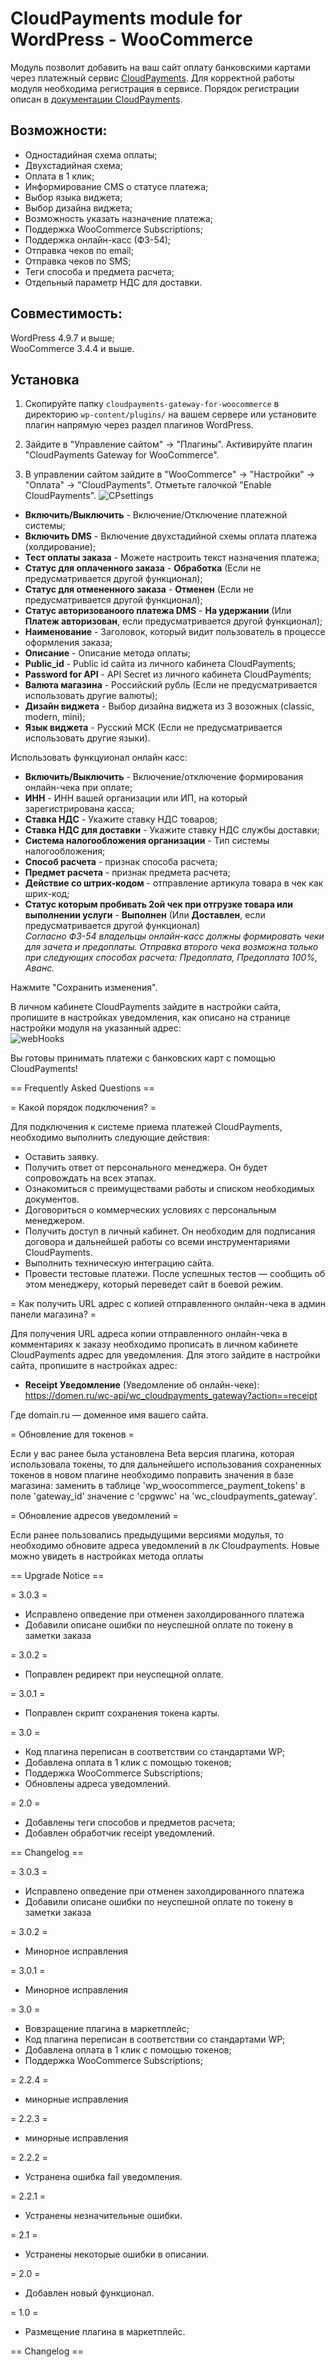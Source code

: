 # CloudPayments module for WordPress - WooCommerce

Модуль позволит добавить на ваш сайт оплату банковскими картами через платежный сервис [CloudPayments](https://cloudpayments.ru/Docs/Connect). 
Для корректной работы модуля необходима регистрация в сервисе.
Порядок регистрации описан в [документации CloudPayments](https://cloudpayments.ru/Docs/Connect).

## Возможности:
* Одностадийная схема оплаты;
* Двухстадийная схема;
* Оплата в 1 клик;
* Информирование СMS о статусе платежа;
* Выбор языка виджета;
* Выбор дизайна виджета;
* Возможность указать назначение платежа;
* Поддержка WooCommerce Subscriptions;
* Поддержка онлайн-касс (ФЗ-54);
* Отправка чеков по email;
* Отправка чеков по SMS;
* Теги способа и предмета расчета; 
* Отдельный параметр НДС для доставки.

## Совместимость:

WordPress 4.9.7 и выше;  
WooCommerce 3.4.4 и выше.

## Установка

1. Скопируйте папку `cloudpayments-gateway-for-woocommerce` в директорию `wp-content/plugins/` на вашем сервере или установите плагин напрямую через раздел плагинов WordPress.

2. Зайдите в "Управление сайтом" -> "Плагины". Активируйте плагин "CloudPayments Gateway for WooCommerce".

3. В управлении сайтом зайдите в "WooCommerce" -> "Настройки" -> "Оплата" -> "CloudPayments". Отметьте галочкой  "Enable CloudPayments".
![CPsettings](pics/settings.png)

* **Включить/Выключить** - Включение/Отключение платежной системы;  
* **Включить DMS** - Включение двухстадийной схемы оплата платежа (холдирование);
* **Тест оплаты заказа** - Можете настроить текст назначения платежа;  
* **Статус для оплаченного заказа** - **Обработка** (Если не предусматривается другой функционал);  
* **Статус для отмененного заказа** - **Отменен** (Если не предусматривается другой функционал);  
* **Статус авторизованоого платежа DMS** - **На удержании** (Или **Платеж авторизован**, если предусматривается другой функционал);  
* **Наименование** - Заголовок, который видит пользователь в процессе оформления заказа;  
* **Описание** - Описание метода оплаты;  
* **Public_id** - Public id сайта из личного кабинета CloudPayments;  
* **Password for API** - API Secret из личного кабинета CloudPayments;  
* **Валюта магазина** - Российский рубль (Если не предусматривается использовать другие валюты);  
* **Дизайн виджета** - Выбор дизайна виджета из 3 возожных (classic, modern, mini);  
* **Язык виджета** - Русский МСК (Если не предусматривается использовать другие языки).   

Использовать функцуионал онлайн касс:
* **Включить/Выключить** - Включение/отключение формирования онлайн-чека при оплате;  
* **ИНН** - ИНН вашей организации или ИП, на который зарегистрирована касса;  
* **Ставка НДС** - Укажите ставку НДС товаров;  
* **Ставка НДС для доставки** - Укажите ставку НДС службы доставки;  
* **Система налогообложения организации** - Тип системы налогообложения;  
* **Способ расчета** - признак способа расчета;  
* **Предмет расчета** - признак предмета расчета;  
* **Действие со штрих-кодом** - отправление артикула товара в чек как шрих-код;
* **Статус которым пробивать 2ой чек при отгрузке товара или выполнении услуги** - **Выполнен** (Или **Доставлен**, если предусматривается другой функционал)  
_Согласно ФЗ-54 владельцы онлайн-касс должны формировать чеки для зачета и предоплаты. Отправка второго чека возможна только при следующих способах расчета: Предоплата, Предоплата 100%, Аванс._  

Нажмите "Сохранить изменения".

В личном кабинете CloudPayments зайдите в настройки сайта, пропишите в настройках уведомления, как описано на странице настройки модуля на указанный адрес:  
![webHooks](pics/Webhook.png)

Вы готовы принимать платежи с банковских карт с помощью CloudPayments!

== Frequently Asked Questions ==

= Какой порядок подключения? =

Для подключения к системе приема платежей CloudPayments, необходимо выполнить следующие действия:
* Оставить заявку.
* Получить ответ от персонального менеджера. Он будет сопровождать на всех этапах.
* Ознакомиться с преимуществами работы и списком необходимых документов.
* Договориться о коммерческих условиях с персональным менеджером.
* Получить доступ в личный кабинет. Он необходим для подписания договора и дальнейшей работы со всеми инструментариями CloudPayments.
* Выполнить техническую интеграцию сайта.
* Провести тестовые платежи. После успешных тестов — сообщить об этом менеджеру, который переведет сайт в боевой режим. 
 
= Как получить URL адрес с копией отправленного онлайн-чека в админ панели магазина? =

Для получения URL адреса копии отправленного онлайн-чека в комментариях к заказу необходимо прописать в личном кабинете CloudPayments адрес для уведомления. Для этого зайдите в настройки сайта, пропишите в настройках адрес: 

* **Receipt Уведомление** (Уведомление об онлайн-чеке):\
https://domen.ru/wc-api/wc_cloudpayments_gateway?action==receipt

Где domain.ru — доменное имя вашего сайта.

= Обновление для токенов =

Если у вас ранее была установлена Beta версия плагина, которая использовала токены, то для дальнейшего использования сохраненных токенов в новом плагине необходимо поправить значения в базе магазина: заменить в таблице 'wp_woocommerce_payment_tokens' в поле 'gateway_id' значение c 'cpgwwc' на 'wc_cloudpayments_gateway'.

= Обновление адресов уведомлений =

Если ранее пользовались предыдущими версиями модулья, то необходимо обновите адреса уведомлений в лк Cloudpayments. Новые можно увидеть в настройках метода оплаты

== Upgrade Notice ==  

= 3.0.3 =
* Исправлено опведение при отменен захолдированного платежа
* Добавили описане ошибки по неуспешной оплате по токену в заметки заказа

= 3.0.2 =
* Поправлен редирект при неуспещной оплате.

= 3.0.1 =
* Поправлен скрипт сохранения токена карты.

= 3.0 =
* Код плагина переписан в соответствии со стандартами WP;
* Добавлена оплата в 1 клик с помощью токенов;
* Поддержка WooCommerce Subscriptions;
* Обновлены адреса уведомлений.

= 2.0 =
* Добавлены теги способов и предметов расчета;
* Добавлен обработчик receipt уведомлений.

== Changelog ==

= 3.0.3 =
* Исправлено опведение при отменен захолдированного платежа
* Добавили описане ошибки по неуспешной оплате по токену в заметки заказа

= 3.0.2 =
* Минорное исправления

= 3.0.1 =
* Минорное исправления

= 3.0 =
* Вовзращение плагина в маркетплейс;
* Код плагина переписан в соответствии со стандартами WP;
* Добавлена оплата в 1 клик с помощью токенов;
* Поддержка WooCommerce Subscriptions;

= 2.2.4 =
* минорные исправления

= 2.2.3 =
* минорные исправления

= 2.2.2 =
* Устранена ошибка fail уведомления.

= 2.2.1 =
* Устранены незначительные ошибки.

= 2.1 =
* Устранены некоторые ошибки в описании.

= 2.0 =
* Добавлен новый функционал.

= 1.0 =
* Размещение плагина в маркетплейс.

== Changelog == 

